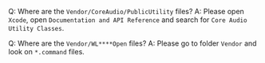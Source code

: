 Q: Where are the `Vendor/CoreAudio/PublicUtility` files?
A: Please open `Xcode`, open `Documentation and API Reference` and search for `Core Audio Utility Classes`.

Q: Where are the `Vendor/WL****Open` files?
A: Please go to folder `Vendor` and look on `*.command` files.

